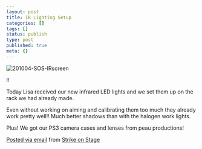 ```yaml
---
layout: post
title: IR Lighting Setup
categories: []
tags: []
status: publish
type: post
published: true
meta: {}
---
```


![201004-SOS-IRscreen]({{site.baseurl}}/assets/posterous/strikeonstage/201004-SOS-IRscreen.jpg)
<!-- [![](http://posterous.com/getfile/files.posterous.com/strikeonstage/ofzhigOoLSxiR5uzXSRWNdNQTtYvEZW7ueMlDNYWgbbSaxTLzhx4KnAPDb96/SOS-IRscreen.jpg.scaled.500.jpg)](http://posterous.com/getfile/files.posterous.com/strikeonstage/FrHV1RsrosQuKeHk8PneGniSCw9xCd1iT4WdXZMopeHTz5mK6FsMmiU7Hyza/SOS-IRscreen.jpg)  -->

!!

Today Lisa received our new infrared LED lights and we set them up on the rack we had already made. 

Even without working on aiming and calibrating them too much they already work pretty well!! Much better shadows than with the halogen work lights. 

Plus! We got our PS3 camera cases and lenses from peau productions! 

[Posted via email](http://posterous.com)  from 
[Strike on Stage](http://strikeonstage.posterous.com/ir-lighting-setup)